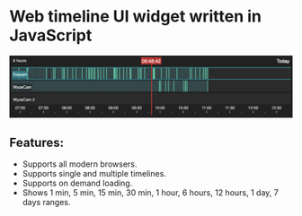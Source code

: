 Web timeline UI widget written in JavaScript
=============================================

![Screenshot](docs/images/timeline-web-screenshot1.png?raw=true "Screenshot")

## Features:

- Supports all modern browsers.
- Supports single and multiple timelines.
- Supports on demand loading.
- Shows 1 min, 5 min, 15 min, 30 min, 1 hour, 6 hours, 12 hours, 1 day, 7 days ranges.
